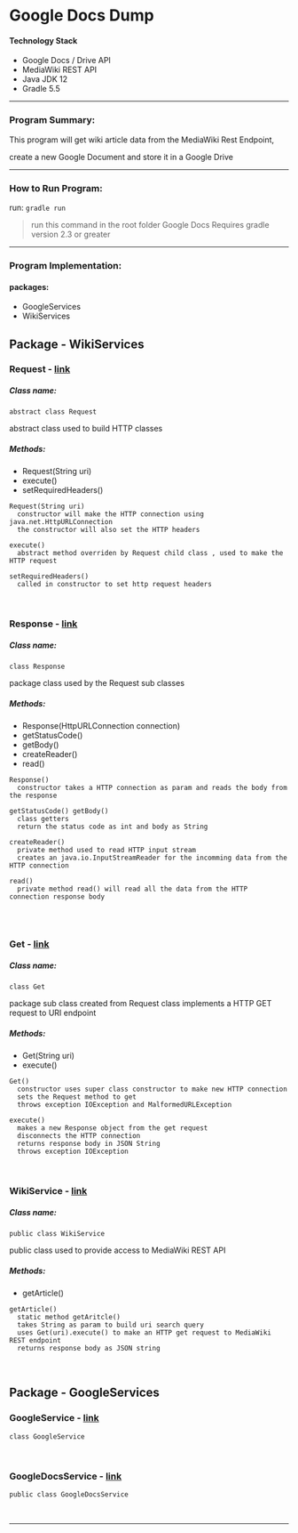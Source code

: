 # Google Docs Dump

#### Technology Stack

* Google Docs / Drive API 
* MediaWiki REST API
* Java JDK 12
* Gradle 5.5

<hr>

### Program Summary:

This program will get wiki article data from the MediaWiki Rest Endpoint, 

create a new Google Document and store it in a Google Drive


<hr>

### How to Run Program:

run: `gradle run` 
> run this command in the root folder
> Google Docs Requires gradle version 2.3 or greater

<hr>


### Program Implementation:

#### packages:
* GoogleServices
* WikiServices

## Package - WikiServices

### Request  - [link](#)

##### Class name: 
`abstract class Request`

abstract class used to build HTTP classes  

##### Methods:
* Request(String uri)
* execute()
* setRequiredHeaders()

````
Request(String uri)
  constructor will make the HTTP connection using java.net.HttpURLConnection
  the constructor will also set the HTTP headers
  
execute()
  abstract method overriden by Request child class , used to make the HTTP request
  
setRequiredHeaders() 
  called in constructor to set http request headers

````
<br>


### Response - [link](#)

##### Class name: 
`class Response`

package class used by the Request sub classes

##### Methods:
* Response(HttpURLConnection connection)
* getStatusCode()
* getBody()
* createReader()
* read()

````
Response()
  constructor takes a HTTP connection as param and reads the body from the response
  
getStatusCode() getBody()
  class getters
  return the status code as int and body as String

createReader()
  private method used to read HTTP input stream
  creates an java.io.InputStreamReader for the incomming data from the HTTP connection 
  
read()
  private method read() will read all the data from the HTTP connection response body
  
````
<br>


### Get - [link](#)

##### Class name: 
`class Get`

package sub class created from Request class 
implements a HTTP GET request to URI endpoint

##### Methods:
* Get(String uri)
* execute()

````
Get()
  constructor uses super class constructor to make new HTTP connection
  sets the Request method to get
  throws exception IOException and MalformedURLException
  
execute()
  makes a new Response object from the get request
  disconnects the HTTP connection
  returns response body in JSON String
  throws exception IOException
````
<br>

### WikiService - [link](#)

##### Class name: 
`public class WikiService`

public class used to provide access to MediaWiki REST API

##### Methods:
* getArticle()

````
getArticle()
  static method getAritcle()
  takes String as param to build uri search query
  uses Get(uri).execute() to make an HTTP get request to MediaWiki REST endpoint
  returns response body as JSON string
````
<br>

## Package - GoogleServices

### GoogleService - [link](#)
`class GoogleService`

<br>

### GoogleDocsService - [link](#)
`public class GoogleDocsService`

<br>

<hr>
